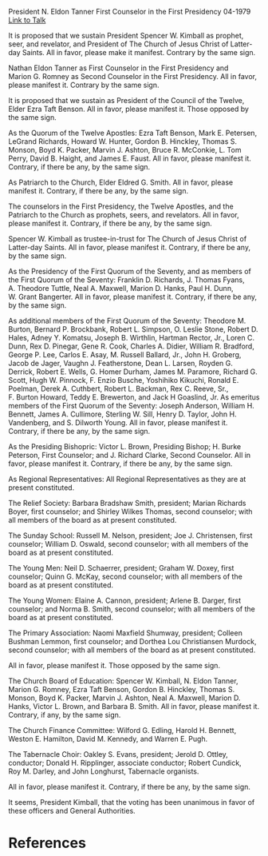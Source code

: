 President N. Eldon Tanner
First Counselor in the First Presidency
04-1979
[Link to Talk](https://www.churchofjesuschrist.org/study/general-conference/1979/04/the-sustaining-of-church-officers?lang=eng)

It is proposed that we sustain President Spencer W. Kimball as prophet, seer, and revelator, and President of The Church of Jesus Christ of Latter-day Saints. All in favor, please make it manifest. Contrary by the same sign.

Nathan Eldon Tanner as First Counselor in the First Presidency and Marion G. Romney as Second Counselor in the First Presidency. All in favor, please manifest it. Contrary by the same sign.

It is proposed that we sustain as President of the Council of the Twelve, Elder Ezra Taft Benson. All in favor, please manifest it. Those opposed by the same sign.

As the Quorum of the Twelve Apostles: Ezra Taft Benson, Mark E. Petersen, LeGrand Richards, Howard W. Hunter, Gordon B. Hinckley, Thomas S. Monson, Boyd K. Packer, Marvin J. Ashton, Bruce R. McConkie, L. Tom Perry, David B. Haight, and James E. Faust. All in favor, please manifest it. Contrary, if there be any, by the same sign.

As Patriarch to the Church, Elder Eldred G. Smith. All in favor, please manifest it. Contrary, if there be any, by the same sign.

The counselors in the First Presidency, the Twelve Apostles, and the Patriarch to the Church as prophets, seers, and revelators. All in favor, please manifest it. Contrary, if there be any, by the same sign.

Spencer W. Kimball as trustee-in-trust for The Church of Jesus Christ of Latter-day Saints. All in favor, please manifest it. Contrary, if there be any, by the same sign.

As the Presidency of the First Quorum of the Seventy, and as members of the First Quorum of the Seventy: Franklin D. Richards, J. Thomas Fyans, A. Theodore Tuttle, Neal A. Maxwell, Marion D. Hanks, Paul H. Dunn, W. Grant Bangerter. All in favor, please manifest it. Contrary, if there be any, by the same sign.

As additional members of the First Quorum of the Seventy: Theodore M. Burton, Bernard P. Brockbank, Robert L. Simpson, O. Leslie Stone, Robert D. Hales, Adney Y. Komatsu, Joseph B. Wirthlin, Hartman Rector, Jr., Loren C. Dunn, Rex D. Pinegar, Gene R. Cook, Charles A. Didier, William R. Bradford, George P. Lee, Carlos E. Asay, M. Russell Ballard, Jr., John H. Groberg, Jacob de Jager, Vaughn J. Featherstone, Dean L. Larsen, Royden G. Derrick, Robert E. Wells, G. Homer Durham, James M. Paramore, Richard G. Scott, Hugh W. Pinnock, F. Enzio Busche, Yoshihiko Kikuchi, Ronald E. Poelman, Derek A. Cuthbert, Robert L. Backman, Rex C. Reeve, Sr., F. Burton Howard, Teddy E. Brewerton, and Jack H Goaslind, Jr. As emeritus members of the First Quorum of the Seventy: Joseph Anderson, William H. Bennett, James A. Cullimore, Sterling W. Sill, Henry D. Taylor, John H. Vandenberg, and S. Dilworth Young. All in favor, please manifest it. Contrary, if there be any, by the same sign.

As the Presiding Bishopric: Victor L. Brown, Presiding Bishop; H. Burke Peterson, First Counselor; and J. Richard Clarke, Second Counselor. All in favor, please manifest it. Contrary, if there be any, by the same sign.

As Regional Representatives: All Regional Representatives as they are at present constituted.

The Relief Society: Barbara Bradshaw Smith, president; Marian Richards Boyer, first counselor; and Shirley Wilkes Thomas, second counselor; with all members of the board as at present constituted.

The Sunday School: Russell M. Nelson, president; Joe J. Christensen, first counselor; William D. Oswald, second counselor; with all members of the board as at present constituted.

The Young Men: Neil D. Schaerrer, president; Graham W. Doxey, first counselor; Quinn G. McKay, second counselor; with all members of the board as at present constituted.

The Young Women: Elaine A. Cannon, president; Arlene B. Darger, first counselor; and Norma B. Smith, second counselor; with all members of the board as at present constituted.

The Primary Association: Naomi Maxfield Shumway, president; Colleen Bushman Lemmon, first counselor; and Dorthea Lou Christiansen Murdock, second counselor; with all members of the board as at present constituted.

All in favor, please manifest it. Those opposed by the same sign.

The Church Board of Education: Spencer W. Kimball, N. Eldon Tanner, Marion G. Romney, Ezra Taft Benson, Gordon B. Hinckley, Thomas S. Monson, Boyd K. Packer, Marvin J. Ashton, Neal A. Maxwell, Marion D. Hanks, Victor L. Brown, and Barbara B. Smith. All in favor, please manifest it. Contrary, if any, by the same sign.

The Church Finance Committee: Wilford G. Edling, Harold H. Bennett, Weston E. Hamilton, David M. Kennedy, and Warren E. Pugh.

The Tabernacle Choir: Oakley S. Evans, president; Jerold D. Ottley, conductor; Donald H. Ripplinger, associate conductor; Robert Cundick, Roy M. Darley, and John Longhurst, Tabernacle organists.

All in favor, please manifest it. Contrary, if there be any, by the same sign.

It seems, President Kimball, that the voting has been unanimous in favor of these officers and General Authorities.

# References
